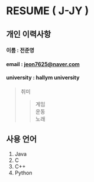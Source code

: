 # RESUME ( J-JY )

## 개인 이력사항
#### 이름 : 전준영
#### email : jeon7625@naver.com
#### university : hallym university

>취미 
>>게임  
>>운동  
>>노래  

## 사용 언어
1. Java
2. C
3. C++
4. Python

